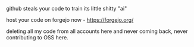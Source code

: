 github steals your code to train its little shitty "ai"

host your code on forgejo now - https://forgejo.org/

deleting all my code from all accounts here and never coming back, never contributing to OSS here.
